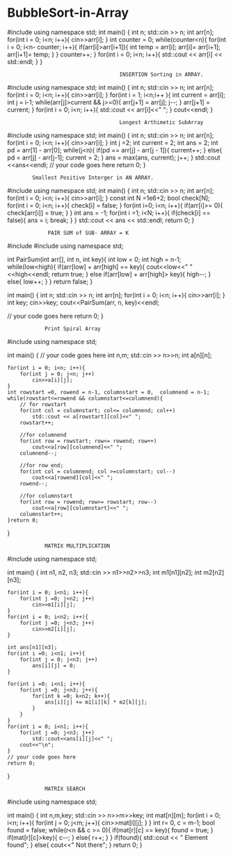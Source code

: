 # BubbleSort-in-Array

#include <iostream>
using namespace std;
int main() {
    int n; std::cin >> n;
    int arr[n];
    for(int i = 0; i<n; i++){
        cin>>arr[i];
    } int counter = 0;
	while(counter<n){
   	 for(int i = 0; i<n- counter; i++){
        	if(arr[i]>arr[i+1]){
          	  int temp = arr[i];
          	  arr[i]= arr[i+1];
           	 arr[i+1]= temp;
	}
    }
    counter++;
}
	for(int i = 0; i<n; i++){
        std::cout << arr[i] << std::endl;
    }
}

                                        INSERTION Sorting in ARRAY.
                                        
                                        
 #include <iostream>
using namespace std;
int main() {
    int n; std::cin >> n;
    int arr[n];
    for(int i = 0; i<n; i++){
        cin>>arr[i];
    }
    for(int i = 1; i<n;i++ ){
        int current = arr[i];
        int j = i-1;
        while(arr[j]>current && j>=0){
            arr[j+1] = arr[j];
            j--;
        }
        arr[j+1] = current;
    }
    for(int i = 0; i<n; i++){
        std::cout << arr[i]<<" ";
    }
    cout<<endl;
}

                                        
                                
                                        Longest Arthimetic SubArray 
               
#include <iostream>
using namespace std;
int main() {
    int n; std::cin >> n;
    int arr[n];
    for(int i = 0; i<n; i++){
        cin>>arr[i];
    }
    int j =2;
    int current = 2;
    int ans = 2;
    int pd = arr[1] - arr[0];
    while(j<n){
        if(pd == arr[j] - arr[j - 1]){
            current++;
        }
        else{
            pd = arr[j] - arr[j-1];
            current = 2;
        }
        ans = max(ans, current);
        j++;
    }
    std::cout <<ans<<endl;
	// your code goes here
	return 0;
}

			Smallest Positive Interger in AN ARRAY.
			  
#include <iostream>
using namespace std;
int main() {
    int n; std::cin >> n;
    int arr[n];
    for(int i = 0; i<n; i++){
        cin>>arr[i];
    }
    const int N =1e6+2;
    bool check[N];
    for(int i = 0; i<n; i++){
        check[i] = false;
    }
    for(int i=0;    i<n;    i++){
        if(arr[i]>= 0){
            check[arr[i]] = true;
        }
    }
    int ans = -1;
    for(int i =1; i<N; i++){
        if(check[i] == false){
            ans = i;
            break;
        }
    }
    std::cout << ans << std::endl;
return 0; }
				
				 
				 PAIR SUM of SUB- ARRAY = K
				 
#include <iostream>
#include<climits>
using namespace std;

int PairSum(int arr[], int n, int key){
    int low = 0;
    int high = n-1;
    while(low<high){
        if(arr[low] + arr[high] == key){
            cout<<low<<" "<<high<<endl;
            return true;
        }
        else if(arr[low] + arr[high]> key){
            high--;
        }
        else{
            low++;
        }
    }
    return false;
}

int main() {
   int n; std::cin >>  n;
   int arr[n];
   for(int i = 0; i<n;  i++){
       cin>>arr[i];
   }
   int key; cin>>key;
	cout<<PairSum(arr, n, key)<<endl;
	  
// your code goes here
	return 0;
}

	
				Print Spiral Array
	
	
#include <iostream>
using namespace std;

int main() {
	// your code goes here
	int n,m;
	std::cin >> n>>n;
	int a[n][n];
	
	for(int i = 0; i<n; i++){
	    for(int j = 0; j<n; j++)
	        cin>>a[i][j];
	}
    int rowstart =0, rowend = n-1, columnstart = 0,  columnend = n-1;
    while(rowstart<=rowend && columnstart<=columnend){
        // for rowstart
        for(int col = columnstart; col<= columnend; col++)
            std::cout << a[rowstart][col]<<" ";
        rowstart++;
        
        //for columnend
        for(int row = rowstart; row<= rowend; row++)
            cout<<a[row][columnend]<<" ";
        columnend--;
        
        //for row end;
        for(int col = columnend; col >=columnstart; col--)
            cout<<a[rowend][col]<<" ";
        rowend--;
        
        //for columnstart
        for(int row = rowend; row>= rowstart; row--)
            cout<<a[row][columnstart]<<" ";
        columnstart++;   
    }return 0;
}

					
				MATRIX MULTIPLICATION
	
#include <iostream>
using namespace std;

int main() {
    int n1, n2, n3;
    std::cin >> n1>>n2>>n3;
    int m1[n1][n2];
    int m2[n2][n3];
    
    for(int i = 0; i<n1; i++){
        for(int j =0; j<n2; j++)
            cin>>m1[i][j];
    }
    for(int i = 0; i<n2; i++){
        for(int j =0; j<n3; j++)
            cin>>m2[i][j];
    }
    
    int ans[n1][n3];
    for(int i =0; i<n1; i++){
        for(int j = 0; j<n3; j++)
            ans[i][j] = 0;
    }
    
    for(int i =0; i<n1; i++){
        for(int j =0; j<n3; j++){
            for(int k =0; k<n2; k++){
                ans[i][j] += m1[i][k] * m2[k][j];
            }
        }
    }
    for(int i = 0; i<n1; i++){
        for(int j =0; j<n3; j++)
            std::cout<<ans[i][j]<<" ";
        cout<<"\n";
    }
	// your code goes here
	return 0;
}
	
				MATRIX SEARCH			 
				
#include <iostream>
using namespace std;

int main() {
    int n,m,key;
    std::cin >> n>>m>>key;
    int mat[n][m];
    for(int i = 0; i<n; i++){
        for(int j = 0; j<m; j++){
            cin>>mat[i][j];
        }
    }
    int r= 0, c = m-1;
    bool found = false;
    while(r<n && c >= 0){
        if(mat[r][c] == key){
            found = true;
        }
        if(mat[r][c]>key){
            c--;
        }
        else{
            r++;
        }
    }
        if(found){
            std::cout << " Element found";
        }
        else{
            cout<<" Not there";
        }
	return 0;
}

